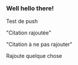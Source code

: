 ### Well hello there!

Test de push

"Citation rajoutée"


"Citation à ne pas rajouter"


Rajoute quelque chose
